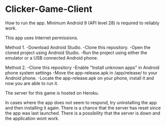 # Clicker-Game-Client

How to run the app.
Minimum Android 9 (API level 28) is required to reliably work.

This app uses Internet permissions.

Method 1.
-Download Android Studio.
-Clone this repository.
-Open the cloned project using Android Studio.
-Run the project using either the emulator or a USB connected Android phone. 

Method 2.
-Clone this repository 
-Enable "Install unknown apps" in Android phone system settings
-Move the app-release.apk in /app/release/ to your Android phone.
-Locate the app-release.apk on your phone, install it and now you are able to run it.

The server for this game is hosted on Heroku. 

In cases where the app does not seem to respond, try uninstalling the app and then installing it again. 
There is a chance that the server has reset since the app was last launched.
There is a possibility that the server is down and the application wont work.

